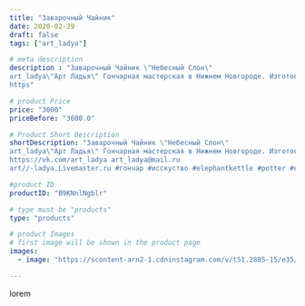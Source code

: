 ```yaml
---
title: "Заварочный Чайник"
date: 2020-02-29
draft: false
tags: ["art_ladya"]

# meta description
description : "Заварочный Чайник \"Небесный Слон\" 
art_ladya\"Арт Ладья\" Гончарная мастерская в Нижнем Новгороде. Изготовление керамики и мастер//-классы по обучению. 
https"

# product Price
price: "3000"
priceBefore: "3600.0"

# Product Short Description
shortDescription: "Заварочный Чайник \"Небесный Слон\" 
art_ladya\"Арт Ладья\" Гончарная мастерская в Нижнем Новгороде. Изготовление керамики и мастер//-классы по обучению. 
https://vk.com/art_ladya art_ladya@mail.ru 
art//-ladya.Livemaster.ru #гончар #исскуство #elephantkettle #potter #керамикадляинтерьера #керамикаручнаяработа #гончарнаямастерская #керамиканазаказ #handmade #посудаизглины #керамика #гончарнаяпосуда #эксклюзивнаякерамика #dishes #decor #ceramicar #claygoods #teaceremony #earthenware #ceramic #design #заварочныйчайник #magic #elephant #ceramicart #магия #teapot #restoration #слон #авторскаякерамика"

#product ID
productID: "B9KNnlNgblr"

# type must be "products"
type: "products"

# product Images
# first image will be shown in the product page
images:
  - image: "https://scontent-arn2-1.cdninstagram.com/v/t51.2885-15/e35/83705584_2691517957743119_5485598168748986057_n.jpg?tp=1&_nc_ht=scontent-arn2-1.cdninstagram.com&_nc_cat=111&_nc_ohc=uc4gcIPnMKEAX_WQNtB&ccb=7-4&oh=42bd77d1f9aa6d586f603ac06ba2d64b&oe=60862206&_nc_sid=86f79a&ig_cache_key=MjI1NDY3NDQ1ODA3MTY0NDUyMw%3D%3D.2-ccb7-4"

---
```

lorem
